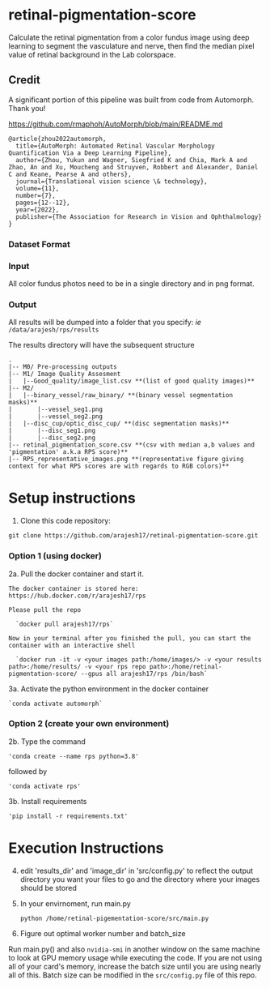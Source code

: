# retinal-pigmentation-score
Calculate the retinal pigmentation from a color fundus image using deep learning to segment the vasculature and nerve, then find the median pixel value of retinal background in the Lab colorspace.

## Credit
A significant portion of this pipeline was built from code from Automorph. Thank you!

https://github.com/rmaphoh/AutoMorph/blob/main/README.md

```
@article{zhou2022automorph,
  title={AutoMorph: Automated Retinal Vascular Morphology Quantification Via a Deep Learning Pipeline},
  author={Zhou, Yukun and Wagner, Siegfried K and Chia, Mark A and Zhao, An and Xu, Moucheng and Struyven, Robbert and Alexander, Daniel C and Keane, Pearse A and others},
  journal={Translational vision science \& technology},
  volume={11},
  number={7},
  pages={12--12},
  year={2022},
  publisher={The Association for Research in Vision and Ophthalmology}
}
```

### Dataset Format

### Input
  
  All color fundus photos need to be in a single directory and in png format.

### Output
    
  All results will be dumped into a folder that you specify: *ie* `/data/arajesh/rps/results`
  
  The results directory will have the subsequent structure

    .
    |-- M0/ Pre-processing outputs
    |-- M1/ Image Quality Assesment
    |   |--Good_quality/image_list.csv **(list of good quality images)**
    |-- M2/
    |   |--binary_vessel/raw_binary/ **(binary vessel segmentation masks)**
    |       |--vessel_seg1.png
    |       |--vessel_seg2.png
    |   |--disc_cup/optic_disc_cup/ **(disc segmentation masks)**
    |       |--disc_seg1.png
    |       |--disc_seg2.png
    |-- retinal_pigmentation_score.csv **(csv with median a,b values and 'pigmentation' a.k.a RPS score)**
    |-- RPS_representative_images.png **(representative figure giving context for what RPS scores are with regards to RGB colors)**


# Setup instructions


1. Clone this code repository:

  `git clone https://github.com/arajesh17/retinal-pigmentation-score.git`
  
### Option 1 (using docker)

2a. Pull the docker container and start it.

    The docker container is stored here: https://hub.docker.com/r/arajesh17/rps

    Please pull the repo 
    
      `docker pull arajesh17/rps`
    
    Now in your terminal after you finished the pull, you can start the container with an interactive shell
    
      `docker run -it -v <your images path:/home/images/> -v <your results path>:/home/results/ -v <your rps repo path>:/home/retinal-pigmentation-score/ --gpus all arajesh17/rps /bin/bash`

3a. Activate the python environment in the docker container

    `conda activate automorph`
    
### Option 2 (create your own environment)

2b. Type the command 

    'conda create --name rps python=3.8'

followed by 

    'conda activate rps'

3b. Install requirements

    'pip install -r requirements.txt'


# Execution Instructions

4. edit 'results_dir' and 'image_dir' in 'src/config.py' to reflect the output directory you want your files to go and the directory where your images should be stored

5. In your envirnoment, run main.py

    `python /home/retinal-pigementation-score/src/main.py`
    
6. Figure out optimal worker number and batch_size

  Run main.py() and also `nvidia-smi` in another window on the same machine to look at GPU memory usage while executing the code. If you are not using all of your card's memory, increase the batch size until you are using nearly all of this. Batch size can be modified in the `src/config.py` file of this repo.



